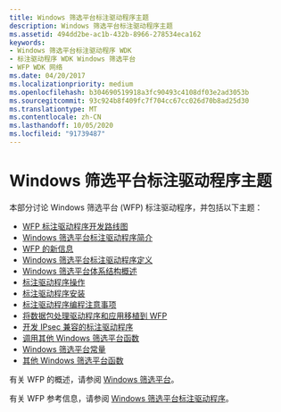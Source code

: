 ```yaml
---
title: Windows 筛选平台标注驱动程序主题
description: Windows 筛选平台标注驱动程序主题
ms.assetid: 494dd2be-ac1b-432b-8966-278534eca162
keywords:
- Windows 筛选平台标注驱动程序 WDK
- 标注驱动程序 WDK Windows 筛选平台
- WFP WDK 网络
ms.date: 04/20/2017
ms.localizationpriority: medium
ms.openlocfilehash: b304690519918a3fc90493c4108df03e2ad3053b
ms.sourcegitcommit: 93c924b8f409fc7f704cc67cc026d70b8ad25d30
ms.translationtype: MT
ms.contentlocale: zh-CN
ms.lasthandoff: 10/05/2020
ms.locfileid: "91739487"
---
```

# <a name="windows-filtering-platform-callout-driver-topics"></a>Windows 筛选平台标注驱动程序主题


本部分讨论 Windows 筛选平台 (WFP) 标注驱动程序，并包括以下主题：

-   [WFP 标注驱动程序开发路线图](roadmap-for-developing-wfp-callout-drivers.md)
-   [Windows 筛选平台标注驱动程序简介](introduction-to-windows-filtering-platform-callout-drivers.md)
-   [WFP 的新信息](wfp-changes-for-windows-8.md)
-   [Windows 筛选平台标注驱动程序定义](callout.md)
-   [Windows 筛选平台体系结构概述](windows-filtering-platform-architecture-overview.md)
-   [标注驱动程序操作](callout-driver-operations.md)
-   [标注驱动程序安装](callout-driver-installation.md)
-   [标注驱动程序编程注意事项](callout-driver-programming-considerations.md)
-   [将数据包处理驱动程序和应用移植到 WFP](porting-packet-processing-drivers-and-apps-to-wfp.md)
-   [开发 IPsec 兼容的标注驱动程序](developing-ipsec-compatible-callout-drivers.md)
-   [调用其他 Windows 筛选平台函数](calling-other-windows-filtering-platform-functions.md)
-   [Windows 筛选平台常量](windows-filtering-platform-constants.md)
-   [其他 Windows 筛选平台函数](wfp-user-mode-management-functions.md)

有关 WFP 的概述，请参阅 [Windows 筛选平台](/windows/desktop/FWP/windows-filtering-platform-start-page)。

有关 WFP 参考信息，请参阅 [Windows 筛选平台标注驱动程序](/windows-hardware/drivers/ddi/_netvista/)。

 

